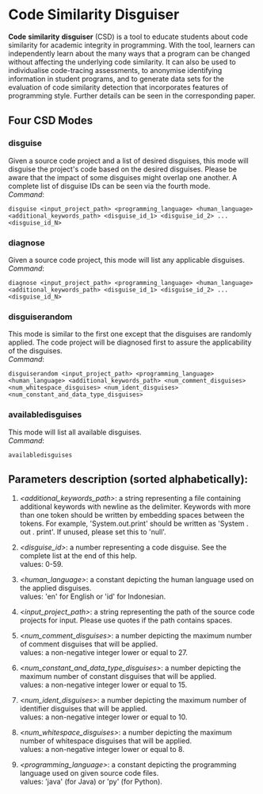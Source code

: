 # Code Similarity Disguiser

**Code** **similarity** **disguiser** \(CSD\) is a tool to educate students about code similarity for academic integrity in programming. With the tool, learners can independently learn about the many ways that a program can be changed without affecting the underlying code similarity. It can also be used to individualise code-tracing assessments, to anonymise identifying information in student programs, and to generate data sets for the evaluation of code similarity detection that incorporates features of programming style. Further details can be seen in the corresponding paper.  
  
  
## Four CSD Modes 
### disguise
Given a source code project and a list of desired disguises, this mode will disguise the project's code based on the desired disguises. Please be aware that the
impact of some disguises might overlap one another. A complete list of disguise IDs can be seen via the fourth mode.  
*Command*: 
```
disguise <input_project_path> <programming_language> <human_language> <additional_keywords_path> <disguise_id_1> <disguise_id_2> ... <disguise_id_N>  
```  
    
### diagnose
Given a source code project, this mode will list any applicable disguises.  
*Command*: 
```
diagnose <input_project_path> <programming_language> <human_language> <additional_keywords_path> <disguise_id_1> <disguise_id_2> ... <disguise_id_N>  
```  
    
### disguiserandom
This mode is similar to the first one except that the disguises are randomly applied. The code project will be diagnosed first to assure the applicability of the disguises.  
*Command*: 
```
disguiserandom <input_project_path> <programming_language> <human_language> <additional_keywords_path> <num_comment_disguises> <num_whitespace_disguises> <num_ident_disguises> <num_constant_and_data_type_disguises>  
```  
### availabledisguises
This mode will list all available disguises.  
*Command*: 
```
availabledisguises  
```  
  
  
## Parameters description \(sorted alphabetically\):  
  1. *<additional_keywords_path>*: a string representing a file containing additional keywords with newline as the delimiter. Keywords with more than one token should be written by embedding spaces between the tokens. For example, 'System.out.print' should be written as \'System . out . print\'. If unused, please set this to \'null\'.  
    
  2. *<disguise_id>*: a number representing a code disguise. See the complete list at the end of this help.  
      values: 0-59.  
      
  3. *<human_language>*: a constant depicting the human language used on the applied disguises.  
    values: 'en' for English or 'id' for Indonesian.  
    
  4. *<input_project_path>*: a string representing the path of the source code projects for input. Please use quotes if the path contains spaces.  
  
  5. *<num_comment_disguises>*: a number depicting the maximum number of comment disguises that will be applied.  
    values: a non-negative integer lower or equal to 27.  
    
  6. *<num_constant_and_data_type_disguises>*: a number depicting the maximum number of constant disguises that will be applied.  
    values: a non-negative integer lower or equal to 15.  
    
  7. *<num_ident_disguises>*: a number depicting the maximum number of identifier disguises that will be applied.  
    values: a non-negative integer lower or equal to 10.  
    
  8. *<num_whitespace_disguises>*: a number depicting the maximum number of whitespace disguises that will be applied.  
    values: a non-negative integer lower or equal to 8.  
    
  9. *<programming_language>*: a constant depicting the programming language used on given source code files.  
    values: 'java' (for Java) or 'py' (for Python).  
